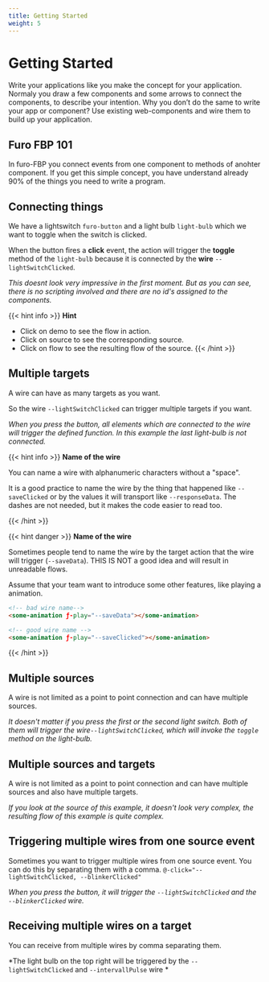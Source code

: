 ```yaml
---
title: Getting Started
weight: 5
---
```


# Getting Started
Write your applications like you make the concept for your application. 
Normaly you draw a few components and some arrows to connect the components, to describe your intention.
Why you don’t do the same to write your app or component?
Use existing web-components and wire them to build up your application.


## Furo FBP 101

In furo-FBP you connect events from one component to methods of anohter component. 
If you get this simple concept, you have understand already 90% of the things you need to write a program.



## Connecting things

We have a lightswitch `furo-button` and a light bulb `light-bulb` which we want to toggle when the switch is clicked.

When the button fires a **click** event, the action will trigger the **toggle** method of the `light-bulb` because it is 
connected by the **wire** `--lightSwitchClicked`.


<furo-demo-snippet flow>
<template>
  <!-- This button acts as a light switch -->
  <furo-button @-click="--lightSwitchClicked" label="i am a lightswitch"></furo-button>
  <light-bulb ƒ-toggle="--lightSwitchClicked"></light-bulb>  
</template>
</furo-demo-snippet>


*This doesnt look very impressive in the first moment.
But as you can see, there is no scripting involved and there are no id's assigned to the components.*

{{< hint info >}}
**Hint**  
- Click on demo to see the flow in action.
- Click on source to see the corresponding source.
- Click on flow to see the resulting flow of the source.
{{< /hint >}}
 



## Multiple targets
A wire can have as many targets as you want. 

So the wire `--lightSwitchClicked` can trigger multiple targets if you want.


<furo-demo-snippet flow style="height:400px">
<template>
  <light-bulb ƒ-toggle="--lightSwitchClicked"></light-bulb>
  <light-bulb ƒ-toggle="--lightSwitchClicked"></light-bulb>
  <light-bulb ƒ-toggle="--lightSwitchClicked"></light-bulb>
  <furo-button @-click="--lightSwitchClicked" label="i am a lightswitch"></furo-button> 
  <light-bulb ƒ-toggle="--noSource"></light-bulb>
</template>
</furo-demo-snippet>

*When you press the button, all elements which are connected to the wire will trigger the defined function. In this example the last light-bulb is not connected.*


{{< hint info >}}
**Name of the wire**

You can name a wire with alphanumeric characters without a "space".

It is a good practice to name the wire by the thing that happened like `--saveClicked` or by
the values it will transport like `--responseData`. The dashes are not needed, but it makes the code easier to read too.

  {{< /hint >}}

{{< hint danger >}}
**Name of the wire**

Sometimes people tend to name the wire by the target action that the wire will trigger (`--saveData`). 
THIS IS NOT a good idea and will result in unreadable flows. 

Assume that your team want to introduce some other features, like playing a animation. 

```html
<!-- bad wire name-->
<some-animation ƒ-play="--saveData"></some-animation>

<!-- good wire name -->
<some-animation ƒ-play="--saveClicked"></some-animation>
```   
  {{< /hint >}}



## Multiple sources
A wire is not limited as a point to point connection and can have multiple sources. 

<furo-demo-snippet flow style="height:400px">
<template>
  <light-bulb ƒ-toggle="--lightSwitchClicked"></light-bulb>
  <furo-button @-click="--lightSwitchClicked" label="i am a light switch"></furo-button> 
  <furo-button @-click="--lightSwitchClicked" label="i am a light switch too"></furo-button>  
 
</template>
</furo-demo-snippet>

*It doesn't matter if you press the first or the second light switch. 
Both of them will trigger the wire`--lightSwitchClicked`, which will invoke the `toggle` method on the light-bulb.*

## Multiple sources and targets 
A wire is not limited as a point to point connection and can have multiple sources and also
have multiple targets.

<furo-demo-snippet source style="height:500px">
<template>
  <light-bulb ƒ-toggle="--lightSwitchClicked"></light-bulb>
  <light-bulb ƒ-toggle="--lightSwitchClicked"></light-bulb>
  <furo-button @-click="--lightSwitchClicked" label="i am a lightswitch"></furo-button> 
  <furo-button @-click="--lightSwitchClicked" label="i am a lightswitch too"></furo-button>  
  <light-bulb ƒ-toggle="--lightSwitchClicked"></light-bulb>
  <light-bulb ƒ-toggle="--lightSwitchClicked"></light-bulb>
</template>
</furo-demo-snippet>

*If you look at the source of this example, it doesn't look very complex, 
the resulting flow of this example is quite complex.*
  
  
## Triggering multiple wires from one source event
Sometimes you want to trigger multiple wires from one source event.
You can do this by separating them with a comma.
`@-click="--lightSwitchClicked, --blinkerClicked"`

<furo-demo-snippet flow style="height:500px">
<template>
  <light-bulb ƒ-toggle="--lightSwitchClicked, --intervallPulse"></light-bulb>  
  <light-bulb ƒ-toggle="--lightSwitchClicked"></light-bulb>
  <light-bulb ƒ-toggle="--lightSwitchClicked"></light-bulb>
  <furo-button @-click="--lightSwitchClicked, --blinkerClicked" label="i am a lightswitch"></furo-button>   
  <furo-interval-pulse ƒ-start="--blinkerClicked" ƒ-stop="--stopBlinkerClicked" @-tick="--intervallPulse" interval="500"></furo-interval-pulse>
  <furo-button danger  @-click="--stopBlinkerClicked" label="Stop the blinking"></furo-button>   
</template>
</furo-demo-snippet>

*When you press the button, it will trigger the `--lightSwitchClicked` and the `--blinkerClicked` wire.*
 
## Receiving multiple wires on a target
You can receive from multiple wires by comma separating them.

<furo-demo-snippet flow style="height:400px">
<template>
  <furo-button @-click="--lightSwitchClicked" label="i am a lightswitch"></furo-button>   
  <furo-button @-click="--blinkerClicked" label="i am a blinkswitch"></furo-button>   
  <furo-interval-pulse ƒ-start="--blinkerClicked" ƒ-stop="--stopBlinkerClicked" @-tick="--intervallPulse" interval="500"></furo-interval-pulse>
  <furo-button danger  @-click="--stopBlinkerClicked" label="Stop the blinking"></furo-button>   
  <light-bulb ƒ-toggle="--lightSwitchClicked, --intervallPulse"></light-bulb>  
  <light-bulb ƒ-toggle="--lightSwitchClicked"></light-bulb>  
</template>
</furo-demo-snippet>

*The light bulb on the top right will be triggered by the `--lightSwitchClicked` and `--intervallPulse` wire *

